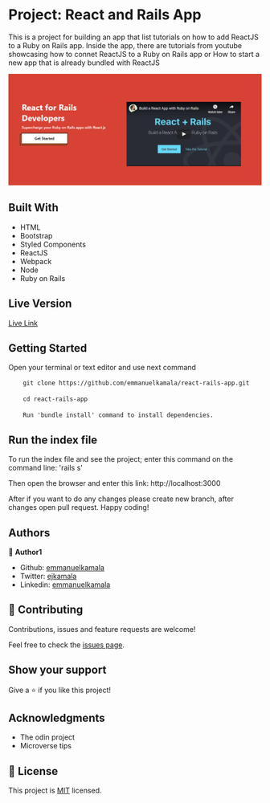 # Project: React and Rails App

This is a project for building an app that list tutorials on how to add ReactJS to a Ruby on Rails app. Inside the app, there are tutorials from youtube showcasing how to connet ReactJS to a Ruby on Rails app or How to start a new app that is already bundled with ReactJS

![screenshot](./docs/images/react-rails.png)

## Built With

- HTML
- Bootstrap
- Styled Components
- ReactJS
- Webpack
- Node
- Ruby on Rails



## Live Version

[Live Link](live.com/)


## Getting Started

Open your terminal or text editor and use next command

        git clone https://github.com/emmanuelkamala/react-rails-app.git

        cd react-rails-app

        Run 'bundle install' command to install dependencies.

## Run the index file

To run the index file and see the project; enter this command on the command line:
'rails s'

Then open the browser and enter this link:
http://localhost:3000

After if you want to do any changes please create new branch, after changes open pull request.
Happy coding! 



## Authors


👤 **Author1**

- Github: [emmanuelkamala](https://github.com/emmanuelkamala)
- Twitter: [ejkamala](https://twitter.com/ejkamala)
- Linkedin: [emmanuelkamala](https://linkedin.com/in/emmanuelkamala)

## 🤝 Contributing

Contributions, issues and feature requests are welcome!

Feel free to check the [issues page](issues/).

## Show your support

Give a ⭐️ if you like this project!

## Acknowledgments

- The odin project
- Microverse tips

## 📝 License

This project is [MIT](lic.url) licensed.
